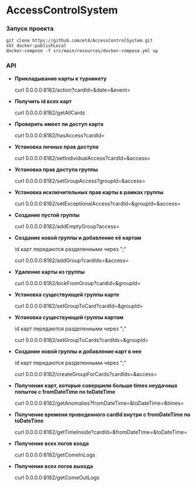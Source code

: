 # AccessControlSystem
### Запуск проекта

```
git clone https://github.com/et4/AccessControlSystem.git
sbt docker:publishLocal
docker-compose -f src/main/resources/docker-compose.yml up
```

### API
* __Прикладывание карты к турникету__

  curl 0.0.0.0:8182/action?cardId=&date=&event=
  
* __Получить id всех карт__

  curl 0.0.0.0:8182/getAllCards
  
* __Проверить имеет ли доступ карта__

  curl 0.0.0.0:8182/hasAccess?cardId=

* __Установка личных прав доступа__

  curl 0.0.0.0:8182/setIndividualAccess?cardId=&access=

* __Установка прав доступа группы__

  curl 0.0.0.0:8182/setGroupAccess?groupId=&access=
  
* __Установка исключительных прав карты в рамках группы__

  curl 0.0.0.0:8182/setExceptionalAccess?cardId=&groupId=&access=
  
* __Создание пустой группы__

  curl 0.0.0.0:8182/addEmptyGroup?access=
  
* __Создание новой группы и добавление её картам__

  id карт передаются разделенными через ";"
  
  curl 0.0.0.0:8182/addGroup?cardIds=&access=
  
* __Удаление карты из группы__

  curl 0.0.0.0:8182/kickFromGroup?cardId=&groupId=
  
* __Установка существующей группы карте__

  curl 0.0.0.0:8182/setGroupToCard?cardId=&groupId=

* __Установка существующей группы картам__

  id карт передаются разделенными через ";"
  
  curl 0.0.0.0:8182/setGroupToCards?cardIds=&groupId=  
  
* __Создание новой группы и добавление карт в нее__

  id карт передаются разделенными через ";"
  
  curl 0.0.0.0:8182/createGroupForCards?cardIds=&access=

* __Получение карт, которые совершили больше times неудачных попыток с fromDateTime по toDateTime__

  curl 0.0.0.0:8182/getAnomalies?fromDateTime=&toDateTime=&times=

* __Получение времени проведенного cardId внутри с fromDateTime по toDateTime__

  curl 0.0.0.0:8182/getTimeInside?cardId=&fromDateTime=&toDateTime=
  
* __Получение всех логов входа__

  curl 0.0.0.0:8182/getComeInLogs
  
* __Получение всех логов выхода__

  curl 0.0.0.0:8182/getComeOutLogs
